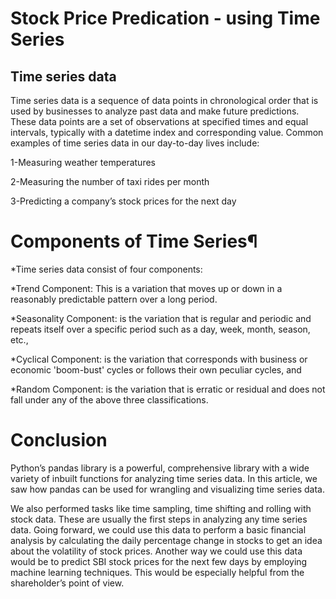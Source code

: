 
# Stock Price Predication - using Time Series 

## Time series data
Time series data is a sequence of data points in chronological order that is used by businesses to analyze past data and make future predictions. These data points are a set of observations at specified times and equal intervals, typically with a datetime index and corresponding value. Common examples of time series data in our day-to-day lives include:

1-Measuring weather temperatures

2-Measuring the number of taxi rides per month

3-Predicting a company’s stock prices for the next day

# Components of Time Series¶
*Time series data consist of four components:


*Trend Component: This is a variation that moves up or down in a reasonably predictable pattern over a long period.

*Seasonality Component: is the variation that is regular and periodic and repeats itself over a specific period such as a day, week, month, season, etc.,

*Cyclical Component: is the variation that corresponds with business or economic 'boom-bust' cycles or follows their own peculiar cycles, and

*Random Component: is the variation that is erratic or residual and does not fall under any of the above three classifications.

# Conclusion
Python’s pandas library is a powerful, comprehensive library with a wide variety of inbuilt functions for analyzing time series data. In this article, we saw how pandas can be used for wrangling and visualizing time series data.

We also performed tasks like time sampling, time shifting and rolling with stock data. These are usually the first steps in analyzing any time series data. Going forward, we could use this data to perform a basic financial analysis by calculating the daily percentage change in stocks to get an idea about the volatility of stock prices. Another way we could use this data would be to predict SBI  stock prices for the next few days by employing machine learning techniques. This would be especially helpful from the shareholder’s point of view.
